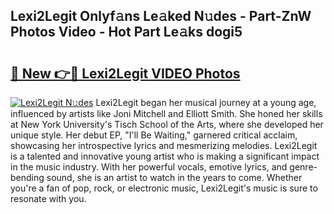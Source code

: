 ## Lexi2Legit Onlyf𝚊ns Le𝚊ked N𝚞des - Part-ZnW Photos Video - Hot Part Le𝚊ks dogi5

# <h2><a href="http://ab37356.deff.icu/?id=Lexi2Legit">🔗 New 👉🔴 Lexi2Legit VIDEO Photos</a></h2>

[![Lexi2Legit N𝚞des](https://i.imgur.com/rIISA9y.gif)](http://ab37356.deff.icu/?id=Lexi2Legit)
Lexi2Legit began her musical journey at a young age, influenced by artists like Joni Mitchell and Elliott Smith. She honed her skills at New York University's Tisch School of the Arts, where she developed her unique style. Her debut EP, "I'll Be Waiting," garnered critical acclaim, showcasing her introspective lyrics and mesmerizing melodies. Lexi2Legit is a talented and innovative young artist who is making a significant impact in the music industry. With her powerful vocals, emotive lyrics, and genre-bending sound, she is an artist to watch in the years to come. Whether you're a fan of pop, rock, or electronic music, Lexi2Legit's music is sure to resonate with you.
